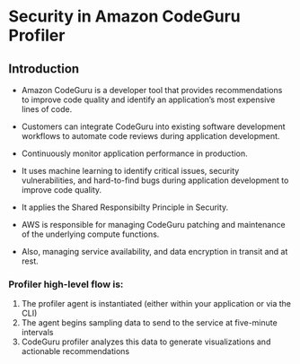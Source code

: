 
# Security in Amazon CodeGuru Profiler


## Introduction

- Amazon CodeGuru is a developer tool that provides recommendations to improve code quality and identify an application’s most expensive lines of code. 
- Customers can integrate CodeGuru into existing software development workflows to automate code reviews during application development. 

- Continuously monitor application performance in production. 
- It uses machine learning to identify critical issues, security vulnerabilities, and hard-to-find bugs during application development to improve code quality.

- It applies the Shared Responsibilty Principle in Security. 
- AWS is responsible for managing CodeGuru patching and maintenance of the underlying compute functions. 

- Also, managing service availability, and data encryption in transit and at rest.


### Profiler high-level flow is:
 1. The profiler agent is instantiated (either within your application or via the CLI)
 2. The agent begins sampling data to send to the service at five-minute intervals
 3. CodeGuru profiler analyzes this data to generate visualizations and actionable recommendations
